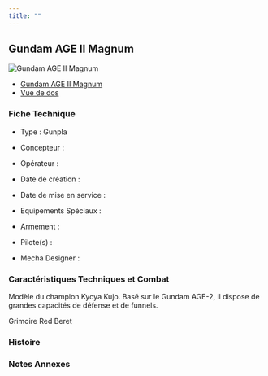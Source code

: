 ```yaml
---
title: ""
---
```



Gundam AGE II Magnum
--------------------




![Gundam AGE II Magnum](/images/stories/saga/gundambd/mechas/gundam-age-ii-magnum.png)
* [Gundam AGE II Magnum](javascript:change_image_m('images/stories/saga/gundambd/mechas/gundam-age-ii-magnum.png');)
* [Vue de dos](javascript:change_image_m('images/stories/saga/gundambd/mechas/gundam-age-ii-magnum-dos.png');)





### Fiche Technique


- Type : Gunpla
   
- Concepteur : 
   
- Opérateur : 
   
- Date de création : 
   
- Date de mise en service : 
   
- Equipements Spéciaux :




- Armement :




- Pilote(s) : 
 




- Mecha Designer : 



### Caractéristiques Techniques et Combat


Modèle du champion Kyoya Kujo. Basé sur le Gundam AGE-2, il dispose de grandes capacités de défense et de funnels.


Grimoire Red Beret


### Histoire


### Notes Annexes


